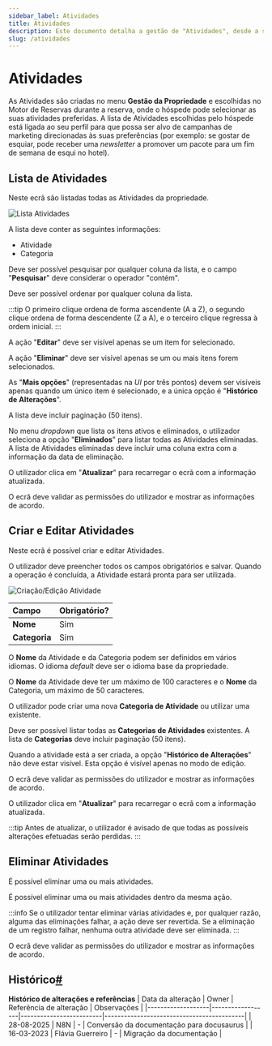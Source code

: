 ```yaml
---
sidebar_label: Atividades
title: Atividades
description: Este documento detalha a gestão de "Atividades", desde a sua criação e edição até a listagem e eliminação, explicando como são escolhidas pelos hóspedes no Motor de Reservas e como suas preferências são utilizadas.
slug: /atividades
---
```


# Atividades

As Atividades são criadas no menu **Gestão da Propriedade** e escolhidas no Motor de Reservas durante a reserva, onde o hóspede pode selecionar as suas atividades preferidas. A lista de Atividades escolhidas pelo hóspede está ligada ao seu perfil para que possa ser alvo de campanhas de marketing direcionadas às suas preferências (por exemplo: se gostar de esquiar, pode receber uma *newsletter* a promover um pacote para um fim de semana de esqui no hotel).

## Lista de Atividades

Neste ecrã são listadas todas as Atividades da propriedade.

![Lista Atividades](</assets/beehive/gestao-de-propriedade/atividades/Lista Atividades.JPG> "Lista Atividades")

A lista deve conter as seguintes informações:

*   Atividade
*   Categoria

Deve ser possível pesquisar por qualquer coluna da lista, e o campo "**Pesquisar**" deve considerar o operador "contém".

Deve ser possível ordenar por qualquer coluna da lista.

:::tip
O primeiro clique ordena de forma ascendente (A a Z), o segundo clique ordena de forma descendente (Z a A), e o terceiro clique regressa à ordem inicial.
:::

A ação "**Editar**" deve ser visível apenas se um item for selecionado.

A ação "**Eliminar**" deve ser visível apenas se um ou mais itens forem selecionados.

As "**Mais opções**" (representadas na *UI* por três pontos) devem ser visíveis apenas quando um único item é selecionado, e a única opção é "**Histórico de Alterações**".

A lista deve incluir paginação (50 itens).

No menu *dropdown* que lista os itens ativos e eliminados, o utilizador seleciona a opção "**Eliminados**" para listar todas as Atividades eliminadas. A lista de Atividades eliminadas deve incluir uma coluna extra com a informação da data de eliminação.

O utilizador clica em "**Atualizar**" para recarregar o ecrã com a informação atualizada.

O ecrã deve validar as permissões do utilizador e mostrar as informações de acordo.

## Criar e Editar Atividades

Neste ecrã é possível criar e editar Atividades.

O utilizador deve preencher todos os campos obrigatórios e salvar. Quando a operação é concluída, a Atividade estará pronta para ser utilizada.

![Criação/Edição Atividade](</assets/beehive/gestao-de-propriedade/atividades/Criação_Edição Atividade.JPG> "Criação/Edição Atividade")

| **Campo**     | **Obrigatório?** |
| :------------ | :--------------- |
| **Nome**      | Sim              |
| **Categoria** | Sim              |

O **Nome** da Atividade e da Categoria podem ser definidos em vários idiomas. O idioma *default* deve ser o idioma base da propriedade.

O **Nome** da Atividade deve ter um máximo de 100 caracteres e o **Nome** da Categoria, um máximo de 50 caracteres.

O utilizador pode criar uma nova **Categoria de Atividade** ou utilizar uma existente.

Deve ser possível listar todas as **Categorias de Atividades** existentes. A lista de **Categorias** deve incluir paginação (50 itens).

Quando a atividade está a ser criada, a opção "**Histórico de Alterações**" não deve estar visível. Esta opção é visível apenas no modo de edição.

O ecrã deve validar as permissões do utilizador e mostrar as informações de acordo.

O utilizador clica em "**Atualizar**" para recarregar o ecrã com a informação atualizada.

:::tip
Antes de atualizar, o utilizador é avisado de que todas as possíveis alterações efetuadas serão perdidas.
:::

## Eliminar Atividades

É possível eliminar uma ou mais atividades.

É possível eliminar uma ou mais atividades dentro da mesma ação.

:::info
Se o utilizador tentar eliminar várias atividades e, por qualquer razão, alguma das eliminações falhar, a ação deve ser revertida. Se a eliminação de um registro falhar, nenhuma outra atividade deve ser eliminada.
:::

O ecrã deve validar as permissões do utilizador e mostrar as informações de acordo.

<h2 class="anchor anchorWithStickyNavbar_L91o" id="histórico">Histórico<a class="hash-link" href="#histórico" title="Link direto para Histórico">#</a></h2>

**Histórico de alterações e referências**
| Data da alteração | Owner            | Referência de alteração | Observações                               |
|-------------------|------------------|-------------------------|-------------------------------------------|
| 28-08-2025        | N8N              | -                       | Conversão da documentação para docusaurus |
| 16-03-2023        | Flávia Guerreiro | -                       | Migração da documentação                  |